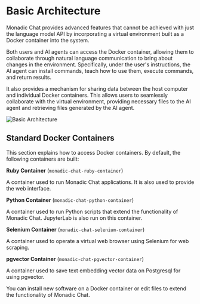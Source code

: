 # Basic Architecture

Monadic Chat provides advanced features that cannot be achieved with just the language model API by incorporating a virtual environment built as a Docker container into the system.

Both users and AI agents can access the Docker container, allowing them to collaborate through natural language communication to bring about changes in the environment. Specifically, under the user's instructions, the AI agent can install commands, teach how to use them, execute commands, and return results.

It also provides a mechanism for sharing data between the host computer and individual Docker containers. This allows users to seamlessly collaborate with the virtual environment, providing necessary files to the AI agent and retrieving files generated by the AI agent.

![Basic Architecture](../assets/images/basic-architecture.svg ':size=800')

## Standard Docker Containers

This section explains how to access Docker containers. By default, the following containers are built:

**Ruby Container** (`monadic-chat-ruby-container`)

A container used to run Monadic Chat applications. It is also used to provide the web interface.

**Python Container** (`monadic-chat-python-container`)

A container used to run Python scripts that extend the functionality of Monadic Chat. JupyterLab is also run on this container.

**Selenium Container** (`monadic-chat-selenium-container`)

A container used to operate a virtual web browser using Selenium for web scraping.

**pgvector Container** (`monadic-chat-pgvector-container`)

A container used to save text embedding vector data on Postgresql for using pgvector.

You can install new software on a Docker container or edit files to extend the functionality of Monadic Chat.

